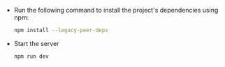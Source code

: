 - Run the following command to install the project's dependencies using npm:

  ```bash
  npm install --legacy-peer-deps
  ```

- Start the server

  ```bash
  npm run dev
  ```
